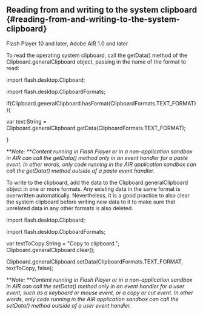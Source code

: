 ## Reading from and writing to the system clipboard {#reading-from-and-writing-to-the-system-clipboard}

Flash Player 10 and later, Adobe AIR 1.0 and later

To read the operating system clipboard, call the getData() method of the Clipboard.generalClipboard object, passing in the name of the format to read:

import flash.desktop.Clipboard;

import flash.desktop.ClipboardFormats;

if(Clipboard.generalClipboard.hasFormat(ClipboardFormats.TEXT_FORMAT)){

var text:String = Clipboard.generalClipboard.getData(ClipboardFormats.TEXT_FORMAT);

}

**_Note:_ **_Content running in Flash Player or in a non-application sandbox in AIR can call the getData() method only in an event handler for a paste event. In other words, only code running in the AIR application sandbox can call the getData() method outside of a paste event handler._

To write to the clipboard, add the data to the Clipboard.generalClipboard object in one or more formats. Any existing data in the same format is overwritten automatically. Nevertheless, it is a good practice to also clear the system clipboard before writing new data to it to make sure that unrelated data in any other formats is also deleted.

import flash.desktop.Clipboard;

import flash.desktop.ClipboardFormats;

var textToCopy:String = &quot;Copy to clipboard.&quot;; Clipboard.generalClipboard.clear();

Clipboard.generalClipboard.setData(ClipboardFormats.TEXT_FORMAT, textToCopy, false);

**_Note:_ **_Content running in Flash Player or in a non-application sandbox in AIR can call the setData() method only in an event handler for a user event, such as a keyboard or mouse event, or a copy or cut event. In other words, only code running in the AIR application sandbox can call the setData() method outside of a user event handler._